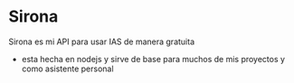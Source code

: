 # Sirona
Sirona es mi API para usar IAS de manera gratuita

- esta hecha en nodejs y sirve de base para muchos de mis proyectos y como asistente personal
